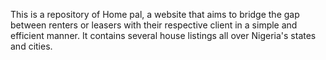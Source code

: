 This is a repository of Home pal, a website that aims to bridge the gap between renters or leasers with their respective client in a simple and efficient manner. It contains several house listings all over Nigeria's states and cities.

